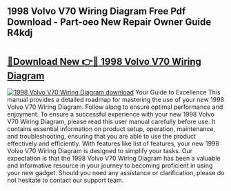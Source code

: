 ## 1998 Volvo V70 Wiring Diagram Free Pdf Download - Part-oeo New Repair Owner Guide R4kdj

# <h2><a href="http://dfmall.blite.top/?on=1998+Volvo+V70+Wiring+Diagram">🔗Download New 👉🔴 1998 Volvo V70 Wiring Diagram</a></h2>

[![1998 Volvo V70 Wiring Diagram download](https://i.imgur.com/lujVjoI.png)](http://dfmall.blite.top/?on=1998+Volvo+V70+Wiring+Diagram)
Your Guide to Excellence This manual provides a detailed roadmap for mastering the use of your new 1998 Volvo V70 Wiring Diagram. Follow along to ensure optimal performance and enjoyment. To ensure a successful experience with your new 1998 Volvo V70 Wiring Diagram, please read this user manual carefully before use. It contains essential information on product setup, operation, maintenance, and troubleshooting, ensuring that you are able to use the product effectively and efficiently. With features like list of features, your new 1998 Volvo V70 Wiring Diagram is designed to simplify your tasks. Our expectation is that the 1998 Volvo V70 Wiring Diagram has been a valuable and informative resource in your journey to becoming proficient in using your new gadget. Should you need any assistance or clarification, please do not hesitate to contact our support team.
